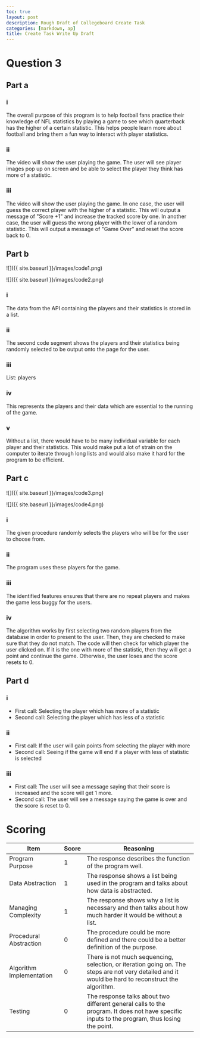 ```yaml
---
toc: true
layout: post
description: Rough Draft of Collegeboard Create Task
categories: [markdown, ap]
title: Create Task Write Up Draft
---
```

# Question 3

## Part a

### i
The overall purpose of this program is to help football fans practice their knowledge of NFL statistics by playing a game to see which quarterback has the higher of a certain statistic. This helps people learn more about football and bring them a fun way to interact with player statistics.

### ii
The video will show the user playing the game. The user will see player images pop up on screen and be able to select the player they think has more of a statistic.

### iii
The video will show the user playing the game. In one case, the user will guess the correct player with the higher of a statistic. This will output a message of "Score +1" and increase the tracked score by one. In another case, the user will guess the wrong player with the lower of a random statistic. This will output a message of "Game Over" and reset the score back to 0.

## Part b

![]({{ site.baseurl }}/images/code1.png)

![]({{ site.baseurl }}/images/code2.png)

### i
The data from the API containing the players and their statistics is stored in a list.

### ii
The second code segment shows the players and their statistics being randomly selected to be output onto the page for the user.

### iii
List: players

### iv
This represents the players and their data which are essential to the running of the game.

### v
Without a list, there would have to be many individual variable for each player and their statistics. This would make put a lot of strain on the computer to iterate through long lists and would also make it hard for the program to be efficient.

## Part c

![]({{ site.baseurl }}/images/code3.png)

![]({{ site.baseurl }}/images/code4.png)

### i
The given procedure randomly selects the players who will be for the user to choose from.

### ii
The program uses these players for the game.

### iii
The identified features ensures that there are no repeat players and makes the game less buggy for the users.

### iv
The algorithm works by first selecting two random players from the database in order to present to the user. Then, they are checked to make sure that they do not match. The code will then check for which player the user clicked on. If it is the one with more of the statistic, then they will get a point and continue the game. Otherwise, the user loses and the score resets to 0.

## Part d

### i
- First call: Selecting the player which has more of a statistic
- Second call: Selecting the player which has less of a statistic

### ii
- First call: If the user will gain points from selecting the player with more
- Second call: Seeing if the game will end if a player with less of statistic is selected

### iii
- First call: The user will see a message saying that their score is increased and the score will get 1 more.
- Second call: The user will see a message saying the game is over and the score is reset to 0.

# Scoring

| Item | Score | Reasoning |
|---|---|---|
| Program Purpose | 1 | The response describes the function of the program well. |
| Data Abstraction | 1 | The response shows a list being used in the program and talks about how data is abstracted. |
| Managing Complexity | 1 | The response shows why a list is necessary and then talks about how much harder it would be without a list. |
| Procedural Abstraction | 0 | The procedure could be more defined and there could be a better definition of the purpose. |
| Algorithm Implementation | 0 | There is not much sequencing, selection, or iteration going on. The steps are not very detailed and it would be hard to reconstruct the algorithm. |
| Testing | 0 | The response talks about two different general calls to the program. It does not have specific inputs to the program, thus losing the point. |
